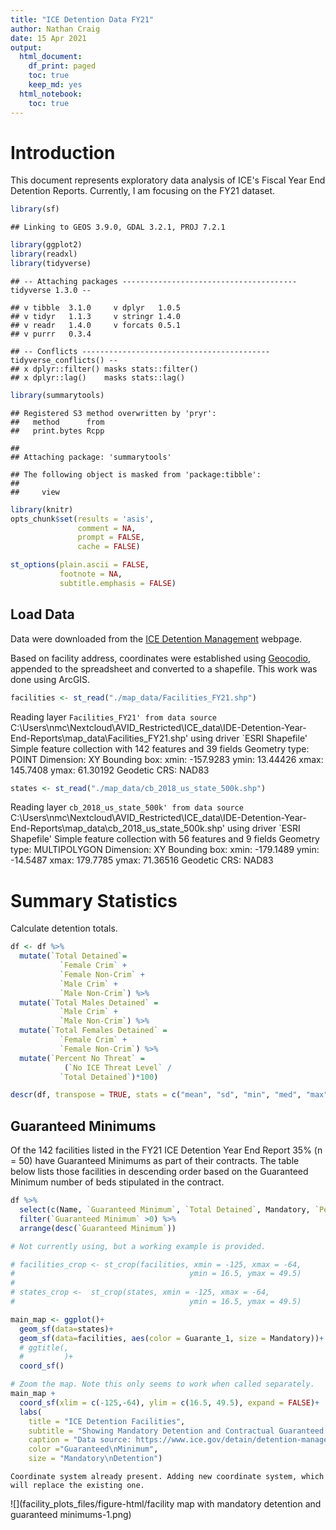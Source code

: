 ```yaml
---
title: "ICE Detention Data FY21"
author: Nathan Craig
date: 15 Apr 2021
output:
  html_document:
    df_print: paged
    toc: true
    keep_md: yes
  html_notebook:
    toc: true
---
```

# Introduction
This document represents exploratory data analysis of ICE's Fiscal Year End Detention Reports. Currently, I am focusing on the FY21 dataset.


```r
library(sf)
```

```
## Linking to GEOS 3.9.0, GDAL 3.2.1, PROJ 7.2.1
```

```r
library(ggplot2)
library(readxl)
library(tidyverse)
```

```
## -- Attaching packages --------------------------------------- tidyverse 1.3.0 --
```

```
## v tibble  3.1.0     v dplyr   1.0.5
## v tidyr   1.1.3     v stringr 1.4.0
## v readr   1.4.0     v forcats 0.5.1
## v purrr   0.3.4
```

```
## -- Conflicts ------------------------------------------ tidyverse_conflicts() --
## x dplyr::filter() masks stats::filter()
## x dplyr::lag()    masks stats::lag()
```

```r
library(summarytools)
```

```
## Registered S3 method overwritten by 'pryr':
##   method      from
##   print.bytes Rcpp
```

```
## 
## Attaching package: 'summarytools'
```

```
## The following object is masked from 'package:tibble':
## 
##     view
```

```r
library(knitr)
opts_chunk$set(results = 'asis',
               comment = NA,
               prompt = FALSE,
               cache = FALSE)
```



```r
st_options(plain.ascii = FALSE,
           footnote = NA,
           subtitle.emphasis = FALSE)
```



## Load Data
Data were downloaded from the [ICE Detention Management](https://www.ice.gov/detain/detention-management) webpage.



Based on facility address, coordinates were established using [Geocodio](https://www.geocod.io/), appended to the spreadsheet and converted to a shapefile. This work was done using ArcGIS.


```r
facilities <- st_read("./map_data/Facilities_FY21.shp")
```

Reading layer `Facilities_FY21' from data source `C:\Users\nmc\Nextcloud\AVID_Restricted\ICE_data\IDE-Detention-Year-End-Reports\map_data\Facilities_FY21.shp' using driver `ESRI Shapefile'
Simple feature collection with 142 features and 39 fields
Geometry type: POINT
Dimension:     XY
Bounding box:  xmin: -157.9283 ymin: 13.44426 xmax: 145.7408 ymax: 61.30192
Geodetic CRS:  NAD83

```r
states <- st_read("./map_data/cb_2018_us_state_500k.shp")
```

Reading layer `cb_2018_us_state_500k' from data source `C:\Users\nmc\Nextcloud\AVID_Restricted\ICE_data\IDE-Detention-Year-End-Reports\map_data\cb_2018_us_state_500k.shp' using driver `ESRI Shapefile'
Simple feature collection with 56 features and 9 fields
Geometry type: MULTIPOLYGON
Dimension:     XY
Bounding box:  xmin: -179.1489 ymin: -14.5487 xmax: 179.7785 ymax: 71.36516
Geodetic CRS:  NAD83

# Summary Statistics

Calculate detention totals.


```r
df <- df %>% 
  mutate(`Total Detained`=
           `Female Crim` +
           `Female Non-Crim` +
           `Male Crim` +
           `Male Non-Crim`) %>% 
  mutate(`Total Males Detained` =
           `Male Crim` +
           `Male Non-Crim`) %>% 
  mutate(`Total Females Detained` =
           `Female Crim` +
           `Female Non-Crim`) %>% 
  mutate(`Percent No Threat` =
            (`No ICE Threat Level` /
           `Total Detained`)*100)
```




```r
descr(df, transpose = TRUE, stats = c("mean", "sd", "min", "med", "max"), headings = FALSE)
```

<div data-pagedtable="false">
  <script data-pagedtable-source type="application/json">
{"columns":[{"label":[""],"name":["_rn_"],"type":[""],"align":["left"]},{"label":["Mean"],"name":[1],"type":["dbl"],"align":["right"]},{"label":["Std.Dev"],"name":[2],"type":["dbl"],"align":["right"]},{"label":["Min"],"name":[3],"type":["dbl"],"align":["right"]},{"label":["Median"],"name":[4],"type":["dbl"],"align":["right"]},{"label":["Max"],"name":[5],"type":["dbl"],"align":["right"]}],"data":[{"1":"3.063380","2":"6.773137","3":"0","4":"0.00000","5":"51","_rn_":"Female Crim"},{"1":"9.161972","2":"28.160038","3":"0","4":"0.00000","5":"188","_rn_":"Female Non-Crim"},{"1":"66.057143","2":"67.939644","3":"1","4":"53.00000","5":"379","_rn_":"FY21 ALOS"},{"1":"687.800000","2":"493.902246","3":"2","4":"580.00000","5":"2400","_rn_":"Guaranteed Minimum"},{"1":"31.683099","2":"45.518038","3":"0","4":"14.00000","5":"276","_rn_":"ICE Threat Level 1"},{"1":"12.035211","2":"16.017018","3":"0","4":"6.00000","5":"98","_rn_":"ICE Threat Level 2"},{"1":"11.464789","2":"15.734347","3":"0","4":"6.00000","5":"94","_rn_":"ICE Threat Level 3"},{"1":"45.767606","2":"84.258944","3":"0","4":"9.00000","5":"507","_rn_":"Level A"},{"1":"16.746479","2":"26.200383","3":"0","4":"6.50000","5":"156","_rn_":"Level B"},{"1":"23.795775","2":"33.450405","3":"0","4":"10.00000","5":"183","_rn_":"Level C"},{"1":"22.957746","2":"34.318672","3":"0","4":"10.00000","5":"181","_rn_":"Level D"},{"1":"52.281690","2":"71.067181","3":"0","4":"26.50000","5":"466","_rn_":"Male Crim"},{"1":"44.894366","2":"76.743536","3":"0","4":"12.00000","5":"513","_rn_":"Male Non-Crim"},{"1":"74.732394","2":"95.626113","3":"0","4":"35.00000","5":"526","_rn_":"Mandatory"},{"1":"54.140845","2":"87.183884","3":"0","4":"14.00000","5":"513","_rn_":"No ICE Threat Level"},{"1":"37.796837","2":"27.708575","3":"0","4":"31.01604","5":"100","_rn_":"Percent No Threat"},{"1":"43514.230159","2":"703.608836","3":"39241","4":"43695.50000","5":"44265","_rn_":"Second to Last Inspection Date"},{"1":"109.401408","2":"138.545436","3":"0","4":"54.50000","5":"734","_rn_":"Total Detained"},{"1":"12.225352","2":"31.367733","3":"0","4":"0.00000","5":"195","_rn_":"Total Females Detained"},{"1":"97.176056","2":"129.322857","3":"0","4":"48.00000","5":"734","_rn_":"Total Males Detained"},{"1":"57841.605634","2":"28335.003901","3":"939","4":"69732.00000","5":"99577","_rn_":"Zip"}],"options":{"columns":{"min":{},"max":[10]},"rows":{"min":[10],"max":[10]},"pages":{}}}
  </script>
</div>

## Guaranteed Minimums
Of the 142 facilities listed in the FY21 ICE Detention Year End Report 35% (n = 50) have Guaranteed Minimums as part of their contracts. The table below lists those facilities in descending order based on the Guaranteed Minimum number of beds stipulated in the contract.



```r
df %>% 
  select(c(Name, `Guaranteed Minimum`, `Total Detained`, Mandatory, `Percent No Threat`)) %>% 
  filter(`Guaranteed Minimum` >0) %>% 
  arrange(desc(`Guaranteed Minimum`))
```

<div data-pagedtable="false">
  <script data-pagedtable-source type="application/json">
{"columns":[{"label":["Name"],"name":[1],"type":["chr"],"align":["left"]},{"label":["Guaranteed Minimum"],"name":[2],"type":["dbl"],"align":["right"]},{"label":["Total Detained"],"name":[3],"type":["dbl"],"align":["right"]},{"label":["Mandatory"],"name":[4],"type":["dbl"],"align":["right"]},{"label":["Percent No Threat"],"name":[5],"type":["dbl"],"align":["right"]}],"data":[{"1":"SOUTH TEXAS FAMILY RESIDENTIAL CENTER","2":"2400","3":"299","4":"155","5":"99.331104"},{"1":"LA PALMA CORRECTIONAL CENTER","2":"1800","3":"428","4":"248","5":"77.570093"},{"1":"LA PALMA CORRECTION CENTER - APSO","2":"1800","3":"378","4":"247","5":"69.312169"},{"1":"STEWART DETENTION CENTER","2":"1600","3":"673","4":"526","5":"30.609212"},{"1":"ADELANTO ICE PROCESSING CENTER","2":"1455","3":"336","4":"221","5":"12.797619"},{"1":"SOUTH TEXAS ICE PROCESSING CENTER","2":"1350","3":"734","4":"464","5":"69.891008"},{"1":"TACOMA ICE PROCESSING CENTER (NORTHWEST DET CTR)","2":"1181","3":"311","4":"248","5":"16.398714"},{"1":"LASALLE ICE PROCESSING CENTER (JENA)","2":"1170","3":"464","4":"344","5":"55.172414"},{"1":"OTAY MESA DETENTION CENTER (SAN DIEGO CDF)","2":"1100","3":"352","4":"227","5":"53.977273"},{"1":"ADAMS COUNTY DET CENTER","2":"1100","3":"348","4":"318","5":"65.804598"},{"1":"WINN CORRECTIONAL CENTER","2":"946","3":"365","4":"301","5":"57.260274"},{"1":"KARNES COUNTY RESIDENTIAL CENTER","2":"830","3":"112","4":"34","5":"100.000000"},{"1":"PORT ISABEL","2":"800","3":"392","4":"190","5":"83.163265"},{"1":"JACKSON PARISH CORRECTIONAL CENTER","2":"751","3":"184","4":"144","5":"72.826087"},{"1":"BLUEBONNET DETENTION FACILITY","2":"750","3":"374","4":"227","5":"31.016043"},{"1":"MONTGOMERY ICE PROCESSING CENTER","2":"750","3":"329","4":"207","5":"46.504559"},{"1":"EL VALLE DETENTION FACILITY","2":"750","3":"327","4":"175","5":"83.486239"},{"1":"HOUSTON CONTRACT DETENTION FACILITY","2":"750","3":"190","4":"124","5":"58.947368"},{"1":"TORRANCE COUNTY DETENTION FACILITY","2":"714","3":"24","4":"21","5":"41.666667"},{"1":"BROWARD TRANSITIONAL CENTER","2":"700","3":"331","4":"193","5":"77.643505"},{"1":"SOUTH LOUISIANA DETENTION CENTER","2":"700","3":"84","4":"73","5":"71.428571"},{"1":"RICHWOOD CORRECTIONAL CENTER","2":"677","3":"156","4":"134","5":"80.128205"},{"1":"IMPERIAL REGIONAL DETENTION FACILITY","2":"640","3":"314","4":"203","5":"79.936306"},{"1":"EL PASO SERVICE PROCESSING CENTER","2":"600","3":"323","4":"159","5":"67.801858"},{"1":"IRWIN COUNTY DETENTION CENTER","2":"600","3":"314","4":"248","5":"31.847134"},{"1":"GOLDEN STATE ANNEX","2":"560","3":"83","4":"64","5":"3.614458"},{"1":"PRAIRIELAND DETENTION FACILITY","2":"550","3":"292","4":"214","5":"31.849315"},{"1":"FOLKSTON MAIN IPC","2":"544","3":"123","4":"50","5":"39.837398"},{"1":"DENVER CONTRACT DETENTION FACILITY","2":"525","3":"218","4":"154","5":"19.724771"},{"1":"YORK COUNTY PRISON","2":"500","3":"327","4":"250","5":"22.935780"},{"1":"OTERO COUNTY PROCESSING CENTER","2":"500","3":"188","4":"125","5":"55.851064"},{"1":"IMMIGRATION CENTERS OF AMERICA FARMVILLE","2":"500","3":"101","4":"70","5":"15.841584"},{"1":"T. DON HUTTO DETENTION CENTER","2":"461","3":"71","4":"52","5":"98.591549"},{"1":"KROME NORTH SERVICE PROCESSING CENTER","2":"450","3":"310","4":"217","5":"30.967742"},{"1":"DENVER CONTRACT DETENTION FACILITY (CDF) II","2":"432","3":"38","4":"28","5":"10.526316"},{"1":"BUFFALO (BATAVIA) SERVICE PROCESSING CENTER","2":"400","3":"252","4":"218","5":"18.650794"},{"1":"FLORENCE SERVICE PROCESSING CENTER","2":"392","3":"72","4":"44","5":"61.111111"},{"1":"RIVER CORRECTIONAL CENTER","2":"361","3":"140","4":"109","5":"80.000000"},{"1":"IAH SECURE ADULT DETENTION FACILITY (POLK)","2":"350","3":"76","4":"64","5":"60.526316"},{"1":"MESA VERDE ICE PROCESSING CENTER","2":"320","3":"43","4":"39","5":"2.325581"},{"1":"GLADES COUNTY DETENTION CENTER","2":"300","3":"257","4":"171","5":"28.015564"},{"1":"ELIZABETH CONTRACT DETENTION FACILITY","2":"285","3":"102","4":"58","5":"75.490196"},{"1":"RIO GRANDE DETENTION CENTER","2":"275","3":"155","4":"118","5":"69.677419"},{"1":"CAROLINE DETENTION FACILITY","2":"224","3":"176","4":"108","5":"19.318182"},{"1":"YUBA COUNTY JAIL","2":"150","3":"19","4":"17","5":"0.000000"},{"1":"DESERT VIEW","2":"120","3":"13","4":"11","5":"15.384615"},{"1":"ALLEN PARISH PUBLIC SAFETY COMPLEX","2":"100","3":"64","4":"55","5":"84.375000"},{"1":"SAN LUIS REGIONAL DETENTION CENTER","2":"100","3":"54","4":"31","5":"64.814815"},{"1":"CALHOUN COUNTY CORRECTIONAL CENTER","2":"75","3":"114","4":"83","5":"18.421053"},{"1":"NORTHWESTERN REGIONAL JUVENILE DETENTION CENTER","2":"2","3":"0","4":"0","5":"NaN"}],"options":{"columns":{"min":{},"max":[10]},"rows":{"min":[10],"max":[10]},"pages":{}}}
  </script>
</div>




```r
# Not currently using, but a working example is provided.

# facilities_crop <- st_crop(facilities, xmin = -125, xmax = -64,
#                                       ymin = 16.5, ymax = 49.5)
# 
# states_crop <-  st_crop(states, xmin = -125, xmax = -64,
#                                       ymin = 16.5, ymax = 49.5)
```



```r
main_map <- ggplot()+
  geom_sf(data=states)+
  geom_sf(data=facilities, aes(color = Guarante_1, size = Mandatory))+
  # ggtitle(,
  #         )+
  coord_sf()

# Zoom the map. Note this only seems to work when called separately.
main_map +
  coord_sf(xlim = c(-125,-64), ylim = c(16.5, 49.5), expand = FALSE)+
  labs(
    title = "ICE Detention Facilities",
    subtitle = "Showing Mandatory Detention and Contractual Guaranteed Minimums",
    caption = "Data source: https://www.ice.gov/detain/detention-management",
    color ="Guaranteed\nMinimum",
    size = "Mandatory\nDetention")
```

```
Coordinate system already present. Adding new coordinate system, which will replace the existing one.
```

![](facility_plots_files/figure-html/facility map with mandatory detention and guaranteed minimums-1.png)<!-- -->




